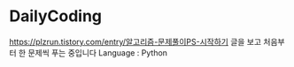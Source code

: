 # DailyCoding
https://plzrun.tistory.com/entry/알고리즘-문제풀이PS-시작하기 글을 보고 처음부터 한 문제씩 푸는 중입니다
Language : Python
